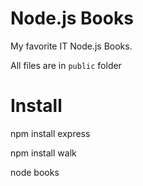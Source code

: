 # Node.js Books
My favorite IT Node.js Books.

All files are in `public` folder

# Install

  npm install express

  npm install walk

  node books
